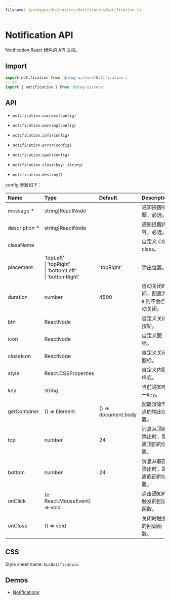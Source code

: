 ```yaml
---
filename: /packages/drug-ui/src/Notification/Notification.js
---
```


# Notification API

<p class="description">Notification React 组件的 API 文档。</p>

## Import

```js
import notification from '@drug-ui/core/Notification';
// or
import { notification } from '@drug-ui/core';
```

## API

- ```notification.success(config)```

- ```notification.warning(config)```

- ```notification.info(config)```

- ```notification.error(config)```

- ```notification.open(config)```

- ```notification.close(key: string)```

- ```notification.destroy()```

config 参数如下：

| Name | Type | Default | Description |
|:-----|:-----|:--------|:------------|
| <span class="prop-name required">message&nbsp;*</span> | <span class="prop-type">string&#124;ReactNode</span> |  | 通知提醒标题，必选。 |
| <span class="prop-name required">description&nbsp;*</span> | <span class="prop-type">string&#124;ReactNode</span> |  | 通知提醒内容，必选。 |
| <span class="prop-name">className</span> | <span class="prop-type"></span> | <span class="prop-default"></span> | 自定义 CSS class。 |
| <span class="prop-name">placement</span> | <span class="prop-type">'topLeft'<br>&#124;&nbsp;'topRight'<br>&#124;&nbsp;'bottomLeft'<br>&#124;&nbsp;'bottomRight'</span> | <span class="prop-default">'topRight'</span> | 弹出位置。 |
| <span class="prop-name">duration</span> | <span class="prop-type">number</span> | <span class="prop-default">4500</span> | 自动关闭时间，配置为 ```0``` 则不会自动关闭。 |
| <span class="prop-name">btn</span> | <span class="prop-type">ReactNode</span> | <span class="prop-default"></span> | 自定义关闭按钮。 |
| <span class="prop-name">icon</span> | <span class="prop-type">ReactNode</span> | <span class="prop-default"></span> | 自定义图标。 |
| <span class="prop-name">closeIcon</span> | <span class="prop-type">ReactNode</span> | <span class="prop-default"></span> | 自定义关闭图标。 |
| <span class="prop-name">style</span> | <span class="prop-type">React.CSSProperties</span> | <span class="prop-default"></span> | 自定义内联样式。 |
| <span class="prop-name">key</span> | <span class="prop-type">string</span> |  | 当前通知唯一key。 |
| <span class="prop-name">getContainer</span> | <span class="prop-type">() => Element</span> | <span class="prop-default">() => document.body</span> | 配置渲染节点的输出位置。 |
| <span class="prop-name">top</span> | <span class="prop-type">number</span> | <span class="prop-default">24</span> | 消息从顶部弹出时，距离顶部的位置。 |
| <span class="prop-name">bottom</span> | <span class="prop-type">number</span> | <span class="prop-default">24</span> | 消息从底部弹出时，距离底部的位置。 |
| <span class="prop-name">onClick</span> | <span class="prop-type">(e: React.MouseEvent) => void</span> | <span class="prop-default"></span> | 点击通知时触发的回调函数。 |
| <span class="prop-name">onClose</span> | <span class="prop-type">() => void</span> | <span class="prop-default"></span> | 关闭时触发的回调函数。 |

## CSS

Style sheet name: `DuiNotification`.

## Demos

- [Notifications](/components/Notifications/)




